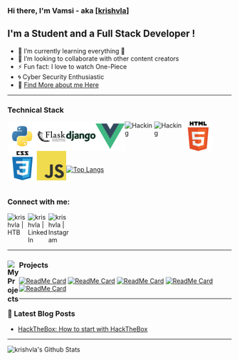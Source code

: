 ### Hi there, I'm Vamsi - aka [[krishvla](http://vlabox.me/)]

## I'm a Student and a Full Stack Developer !
- 🌱 I’m currently learning everything 🤣
- 👯 I’m looking to collaborate with other content creators
- ⚡ Fun fact: I love to watch One-Piece
- :cyclone:  Cyber Security Enthusiastic
- :hatching_chick:  [Find More about me Here](http://vlabox.me/)
---

### Technical Stack
<img align="left" alt="Python" width="66px" src="https://raw.githubusercontent.com/github/explore/80688e429a7d4ef2fca1e82350fe8e3517d3494d/topics/python/python.png">
<img align="left" alt="Flask" width="66px" src="https://raw.githubusercontent.com/github/explore/80688e429a7d4ef2fca1e82350fe8e3517d3494d/topics/flask/flask.png">
<img align="left" alt="Django" width="66px" src="https://raw.githubusercontent.com/github/explore/80688e429a7d4ef2fca1e82350fe8e3517d3494d/topics/django/django.png">
<img align="left" alt="Vue Js" width="66px" src="https://raw.githubusercontent.com/github/explore/80688e429a7d4ef2fca1e82350fe8e3517d3494d/topics/vue/vue.png">
<img align="left" alt="Hacking" width="66px" src="https://image.flaticon.com/icons/png/512/843/843280.png">
<img align="left" alt="Hacking" width="66px" src="https://media-exp1.licdn.com/dms/image/C4D0BAQHvMeJi2yXd1A/company-logo_200_200/0?e=2159024400&v=beta&t=8v8emLtltvIv-zUuLs1yMs4HIVoz64ydTTl9m5PDh3A">
<img align="left" alt="HTML5" width="66px" src="https://raw.githubusercontent.com/github/explore/80688e429a7d4ef2fca1e82350fe8e3517d3494d/topics/html/html.png" />
<img align="left" alt="CSS3" width="66px" src="https://raw.githubusercontent.com/github/explore/80688e429a7d4ef2fca1e82350fe8e3517d3494d/topics/css/css.png" />
<img align="left" alt="JavaScript" width="66px" src="https://raw.githubusercontent.com/github/explore/80688e429a7d4ef2fca1e82350fe8e3517d3494d/topics/javascript/javascript.png" />
<br />
<br />
<br />
<br />
<br />

[![Top Langs](https://github-readme-stats.vercel.app/api/top-langs/?username=krishvla&layout=compact)](https://github.com/krishvla)

<br />

### Connect with me:
[<img align="left" alt="krishvla | HTB" width="46px" src="https://media-exp1.licdn.com/dms/image/C4D0BAQHvMeJi2yXd1A/company-logo_200_200/0?e=2159024400&v=beta&t=8v8emLtltvIv-zUuLs1yMs4HIVoz64ydTTl9m5PDh3A">][htbprofile]
[<img align="left" alt="krishvla | LinkedIn" width="46px" src="https://cdn.jsdelivr.net/npm/simple-icons@v3/icons/linkedin.svg" />][linkedin]
[<img align="left" alt="krishvla | Instagram" width="46px" src="https://cdn.jsdelivr.net/npm/simple-icons@v3/icons/instagram.svg" />][instagram]

<br />
<br />
<br />
<br />

---

### <img align="left" alt="My Projects" width="26px" src="https://toppng.com/uploads/preview/services-icons-implementation-01-01-project-implementation-icon-11563038221vwvtsitw9h.png" />Projects

[![ReadMe Card](https://github-readme-stats.vercel.app/api/pin/?username=krishvla&repo=weatherapp)](https://github.com/krishvla/weatherapp)
[![ReadMe Card](https://github-readme-stats.vercel.app/api/pin/?username=krishvla&repo=Hackathon-secure)](https://github.com/krishvla/Hackathon-secure)
[![ReadMe Card](https://github-readme-stats.vercel.app/api/pin/?username=krishvla&repo=AR-with-Flutter)](https://github.com/krishvla/AR-with-Flutter)
[![ReadMe Card](https://github-readme-stats.vercel.app/api/pin/?username=krishvla&repo=coda_challenge)](https://github.com/krishvla/coda_challenge)
[![ReadMe Card](https://github-readme-stats.vercel.app/api/pin/?username=krishvla&repo=dbms_project)](https://github.com/krishvla/dbms_project)


---
### 📕 Latest Blog Posts
<!-- BLOG-POST-LIST:START -->
- [HackTheBox: How to start with HackTheBox](https://vlabox.pythonanywhere.com/articles/-M5kcwHWSyxeF06gQ_fO/)
<!-- BLOG-POST-LIST:END -->

---

<img align="left" alt="krishvla's Github Stats" src="https://github-readme-stats.vercel.app/api?username=krishvla&show_icons=true&hide_border=true&include_all_commits=true&count_private=true&hide=prs,issues&theme=algolia" />


[htbprofile]: https://www.hackthebox.eu/profile/235903
[linkedin]: https://www.linkedin.com/in/vamsivla
[instagram]: https://www.instagram.com/vamsi_vla/
